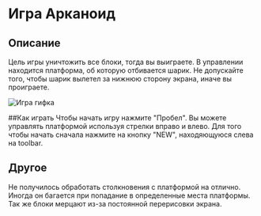 # Игра Арканоид

## Описание
Цель игры уничтожить все блоки, тогда вы выиграете.
В управлении находится платформа, об которую отбивается шарик.
Не допускайте того, чтобы шарик вылетел за нижнюю сторону экрана, иначе вы проиграете.

![Игра гифка](/img/video.gif)

##Как играть
Чтобы начать игру нажмите "Пробел".
Вы можете управлять платформой используя стрелки вправо и влево.
Для того чтобы начать сначала нажмите на кнопку "NEW", находяющуюся слева на toolbar.

## Другое
Не получилось обработать столкновения с платформой на отлично. Иногда он багается при попадание в определенные места платформы. 
Так же блоки мерцают из-за постоянной перерисовки экрана.
